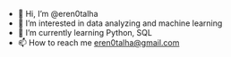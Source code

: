 - 👋 Hi, I’m @eren0talha
- 👀 I’m interested in data analyzing and machine learning
- 🌱 I’m currently learning Python, SQL
- 📫 How to reach me eren0talha@gmail.com
